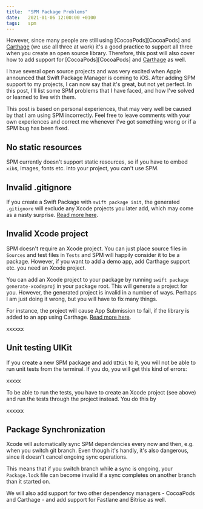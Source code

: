 ```yaml
---
title:  "SPM Package Problems"
date:   2021-01-06 12:00:00 +0100
tags:   spm
---
```



However, since many people are still using [CocoaPods][CocoaPods] and [Carthage][Carthage] (we use all three at work) it's a good practice to support all three when you create an open source library. Therefore, this post will also cover how to add support for [CocoaPods][CocoaPods] and [Carthage][Carthage] as well.



I have several open source projects and was very excited when Apple announced that Swift Package Manager is coming to iOS. After adding SPM support to my projects, I can now say that it's great, but not yet perfect. In this post, I'll list some SPM problems that I have faced, and how I've solved or learned to live with them.

This post is based on personal experiences, that may very well be caused by that I am using SPM incorrectly. Feel free to leave comments with your own experiences and correct me whenever I've got something wrong or if a SPM bug has been fixed.


## No static resources

SPM currently doesn't support static resources, so if you have to embed `xib`s, images, fonts etc. into your project, you can't use SPM.


## Invalid .gitignore

If you create a Swift Package with `swift package init`, the generated `.gitignore` will exclude any Xcode projects you later add, which may come as a nasty surprise. [Read more here][gitignore].


## Invalid Xcode project

SPM doesn't require an Xcode project. You can just place source files in `Sources` and test files in `Tests` and SPM will happily consider it to be a package. However, if you want to add a demo app, add Carthage support etc. you need an Xcode project.

You can add an Xcode project to your package by running `swift package generate-xcodeproj` in your package root. This will generate a project for you. However, the generated project is invalid in a number of ways. Perhaps I am just doing it wrong, but you will have to fix many things.

For instance, the project will cause App Submission to fail, if the library is added to an app using Carthage. [Read more here][carthage].

xxxxxx


## Unit testing UIKit

If you create a new SPM package and add `UIKit` to it, you will not be able to run unit tests from the terminal. If you do, you will get this kind of errors:

xxxxx

To be able to run the tests, you have to create an Xcode project (see above) and run the tests through the project instead. You do this by

xxxxxx


## Package Synchronization

Xcode will automatically sync SPM dependencies every now and then, e.g. when you switch git branch. Even though it's handly, it's also dangerous, since it doesn't cancel ongoing sync operations.

This means that if you switch branch while a sync is ongoing, your `Package.lock` file can become invalid if a sync completes on another branch than it started on.


[carthage]: https://danielsaidi.com/blog/2019/10/29/app-store-submission-fails-with-carthage-for-spm-generated-projects
[gitignore]: https://danielsaidi.com/blog/2020/01/02/spm-gitignore
[SwiftUIBlurView]: https://github.com/danielsaidi/SwiftUIBlurView

We will also add support for two other dependency managers - CocoaPods and Carthage - and add support for Fastlane and Bitrise as well.